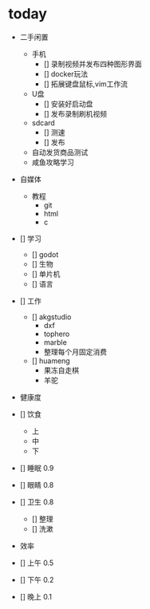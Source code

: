 # today
-  二手闲置
    - 手机
        - [] 录制视频并发布四种图形界面
        - [] docker玩法
        - [] 拓展键盘鼠标,vim工作流
    - U盘
        - [] 安装好启动盘
        - [] 发布录制刷机视频
    - sdcard
        - [] 测速
        - [] 发布
    - 自动发货商品测试
    - 咸鱼攻略学习
- 自媒体
    - 教程
        - git
        - html
        - c
- [] 学习
    - [] godot
    - [] 生物
    - [] 单片机
    - [] 语言
- [] 工作
    - [] akgstudio
        - dxf
        - tophero
        - marble
        - 整理每个月固定消费
    - [] huameng
        - 果冻自走棋
        - 羊驼

- 健康度
- [] 饮食
    - 上
    - 中
    - 下
- [] 睡眠 0.9
- [] 眼睛 0.8
- [] 卫生 0.8
    - [] 整理
    - [] 洗漱
- 效率
- [] 上午 0.5
- [] 下午 0.2
- [] 晚上 0.1